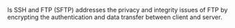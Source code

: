 Is SSH and  FTP (SFTP) addresses the privacy and integrity issues of FTP by encrypting the authentication and data transfer between client and server.